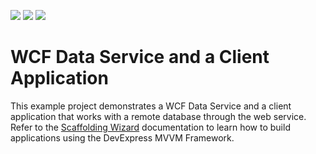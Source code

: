 <!-- default badges list -->
![](https://img.shields.io/endpoint?url=https://codecentral.devexpress.com/api/v1/VersionRange/128658855/15.2.4%2B)
[![](https://img.shields.io/badge/Open_in_DevExpress_Support_Center-FF7200?style=flat-square&logo=DevExpress&logoColor=white)](https://supportcenter.devexpress.com/ticket/details/T198896)
[![](https://img.shields.io/badge/📖_How_to_use_DevExpress_Examples-e9f6fc?style=flat-square)](https://docs.devexpress.com/GeneralInformation/403183)
<!-- default badges end -->
# WCF Data Service and a Client Application


<p>This example project demonstrates a WCF Data Service and a client application that works with a remote database through the web service.<br />Refer to the <a href="https://documentation.devexpress.com/WPF/115267/Scaffolding-Wizard">Scaffolding Wizard</a> documentation to learn how to build applications using the DevExpress MVVM Framework.</p>

<br/>


